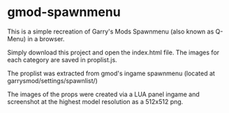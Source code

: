 # gmod-spawnmenu

This is a simple recreation of Garry's Mods Spawnmenu (also known as Q-Menu) in a browser.

Simply download this project and open the index.html file.
The images for each category are saved in proplist.js.

The proplist was extracted from gmod's ingame spawnmenu (located at garrysmod/settings/spawnlist/)

The images of the props were created via a LUA panel ingame and screenshot at the highest model resolution as a 512x512 png.

